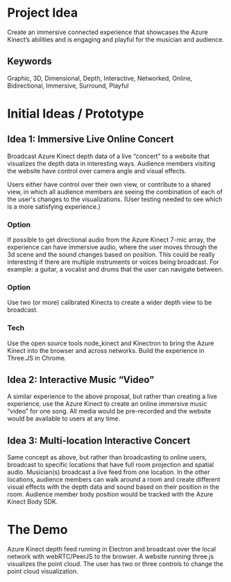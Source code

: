 # Project Idea

Create an immersive connected experience that showcases the Azure Kinect’s abilities and is engaging and playful for the musician and audience. 

## Keywords 

Graphic, 3D, Dimensional, Depth, Interactive, Networked, Online, Bidirectional, Immersive, Surround, Playful 
  
# Initial Ideas / Prototype 

## Idea 1: Immersive Live Online Concert

Broadcast Azure Kinect depth data of a live “concert” to a website that visualizes the depth data in interesting ways. Audience members visiting the website have control over camera angle and visual effects. 

Users either have control over their own view, or contribute to a shared view, in which all audience members are seeing the combination of each of the user's changes to the visualizations. (User testing needed to see which is a more satisfying experience.)

### Option

If possible to get directional audio from the Azure Kinect 7-mic array, the experience can have immersive audio, where the user moves through the 3d scene and the sound changes based on position. This could be really interesting if there are multiple instruments or voices being broadcast. For example: a guitar, a vocalist and drums that the user can navigate between.

### Option

Use two (or more) calibrated Kinects to create a wider depth view to be broadcast. 

### Tech

Use the open source tools node_kinect and Kinectron to bring the Azure Kinect into the browser and across networks. Build the experience in Three.JS in Chrome.

## Idea 2: Interactive Music “Video” 

A similar experience to the above proposal, but rather than creating a live experience, use the Azure Kinect to create an online immersive music “video” for one song. All media would be pre-recorded and the website would be available to users at any time. 

## Idea 3: Multi-location Interactive Concert

Same concept as above, but rather than broadcasting to online users, broadcast to specific locations that have full room projection and spatial audio. Musician(s) broadcast a live feed from one location. In the other locations, audience members can walk around a room and create different visual effects with the depth data and sound based on their position in the room. Audience member body position would be tracked with the Azure Kinect Body SDK.   

# The Demo 

Azure Kinect depth feed running in Electron and broadcast over the local network with webRTC/PeerJS to the browser. A website running three.js visualizes the point cloud. The user has two or three controls to change the point cloud visualization. 




